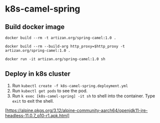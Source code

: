 # k8s-camel-spring


## Build docker image
`docker build --rm -t artizan.org/spring-camel:1.0 .`

`docker build --rm --build-arg http_proxy=$http_proxy -t artizan.org/spring-camel:1.0 .`

`docker run -it artizan.org/spring-camel:1.0 sh`

## Deploy in k8s cluster
1. Run `kubectl create -f k8s-camel-spring.deployment.yml`
2. Run `kubectl get pods` to see the pod.
3. Run `k exec [k8s-camel-spring] -it sh` to shell into the container. Type `exit` to exit the shell.













[https://alpine.pkgs.org/3.12/alpine-community-aarch64/openjdk11-jre-headless-11.0.7_p10-r1.apk.html]
